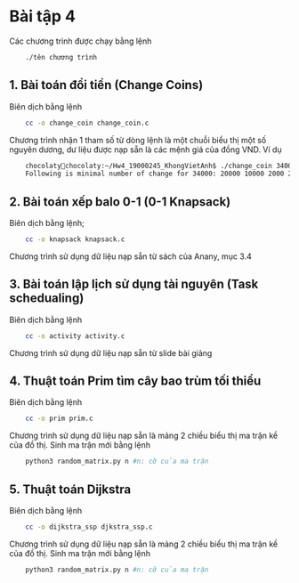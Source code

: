 # Bài tập 4

Các chương trình được chạy bằng lệnh

```zsh
    ./tên chương trình
```

## 1. Bài toán đổi tiền (Change Coins)

Biên dịch bằng lệnh

```zsh
    cc -o change_coin change_coin.c
```

Chương trình nhận 1 tham số từ dòng lệnh là một chuỗi biểu thị một số nguyên dương, dư liệu được nạp sẵn là các mệnh giá của đồng VND. Ví dụ

```zsh
    chocolaty🍺chocolaty:~/Hw4_19000245_KhongVietAnh$ ./change_coin 34000
    Following is minimal number of change for 34000: 20000 10000 2000 2000 
```

## 2. Bài toán xếp balo 0-1 (0-1 Knapsack)

Biên dịch bằng lệnh;

```zsh
    cc -o knapsack knapsack.c
```

Chương trình sử dụng dữ liệu nạp sẵn từ sách của Anany, mục 3.4

## 3. Bài toán lập lịch sử dụng tài nguyên (Task schedualing)

Biên dịch bằng lệnh

```zsh
    cc -o activity activity.c
```

Chương trình sử dụng dữ liệu nạp sẵn từ slide bài giảng

## 4. Thuật toán Prim tìm cây bao trùm tối thiểu

Biên dịch bằng lệnh

```zsh
    cc -o prim prim.c
```

Chương trình sử dụng dữ liệu nạp sẵn là mảng 2 chiều biểu thị ma trận kề của đồ thị. Sinh ma trận mới bằng lệnh

```zsh
    python3 random_matrix.py n #n: cỡ của ma trận
```

## 5. Thuật toán Dijkstra

Biên dịch bằng lệnh

```zsh
    cc -o dijkstra_ssp djkstra_ssp.c
```

Chương trình sử dụng dữ liệu nạp sẵn là mảng 2 chiều biểu thị ma trận kề của đồ thị. Sinh ma trận mới bằng lệnh

```zsh
    python3 random_matrix.py n #n: cỡ của ma trận
